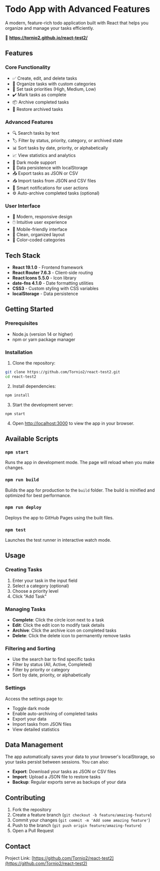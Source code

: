 # Todo App with Advanced Features

A modern, feature-rich todo application built with React that helps you organize and manage your tasks efficiently.

🔗 **https://tornio2.github.io/react-test2/**

## Features

### Core Functionality
- ✅ Create, edit, and delete tasks
- 📂 Organize tasks with custom categories
- 🎯 Set task priorities (High, Medium, Low)
- ✔️ Mark tasks as complete
- 📦 Archive completed tasks
- 🔄 Restore archived tasks

### Advanced Features
- 🔍 Search tasks by text
- 🏷️ Filter by status, priority, category, or archived state
- 📊 Sort tasks by date, priority, or alphabetically
- 📈 View statistics and analytics
- 🌙 Dark mode support
- 💾 Data persistence with localStorage
- 📤 Export tasks as JSON or CSV
- 📥 Import tasks from JSON and CSV files
- 🔔 Smart notifications for user actions
- ⚙️ Auto-archive completed tasks (optional)

### User Interface
- 🎨 Modern, responsive design
- 🖱️ Intuitive user experience
- 📱 Mobile-friendly interface
- 🎯 Clean, organized layout
- 🌈 Color-coded categories

## Tech Stack

- **React 19.1.0** - Frontend framework
- **React Router 7.6.3** - Client-side routing
- **React Icons 5.5.0** - Icon library
- **date-fns 4.1.0** - Date formatting utilities
- **CSS3** - Custom styling with CSS variables
- **localStorage** - Data persistence

## Getting Started

### Prerequisites
- Node.js (version 14 or higher)
- npm or yarn package manager

### Installation

1. Clone the repository:
```bash
git clone https://github.com/Tornio2/react-test2.git
cd react-test2
```

2. Install dependencies:
```bash
npm install
```

3. Start the development server:
```bash
npm start
```

4. Open [http://localhost:3000](http://localhost:3000) to view the app in your browser.

## Available Scripts

### `npm start`
Runs the app in development mode. The page will reload when you make changes.

### `npm run build`
Builds the app for production to the `build` folder. The build is minified and optimized for best performance.

### `npm run deploy`
Deploys the app to GitHub Pages using the built files.

### `npm test`
Launches the test runner in interactive watch mode.

## Usage

### Creating Tasks
1. Enter your task in the input field
2. Select a category (optional)
3. Choose a priority level
4. Click "Add Task"

### Managing Tasks
- **Complete**: Click the circle icon next to a task
- **Edit**: Click the edit icon to modify task details
- **Archive**: Click the archive icon on completed tasks
- **Delete**: Click the delete icon to permanently remove tasks

### Filtering and Sorting
- Use the search bar to find specific tasks
- Filter by status (All, Active, Completed)
- Filter by priority or category
- Sort by date, priority, or alphabetically

### Settings
Access the settings page to:
- Toggle dark mode
- Enable auto-archiving of completed tasks
- Export your data
- Import tasks from JSON files
- View detailed statistics

## Data Management

The app automatically saves your data to your browser's localStorage, so your tasks persist between sessions. You can also:

- **Export**: Download your tasks as JSON or CSV files
- **Import**: Upload a JSON file to restore tasks
- **Backup**: Regular exports serve as backups of your data

## Contributing

1. Fork the repository
2. Create a feature branch (`git checkout -b feature/amazing-feature`)
3. Commit your changes (`git commit -m 'Add some amazing feature'`)
4. Push to the branch (`git push origin feature/amazing-feature`)
5. Open a Pull Request

## Contact

Project Link: [https://github.com/Tornio2/react-test2](https://github.com/Tornio2/react-test2)